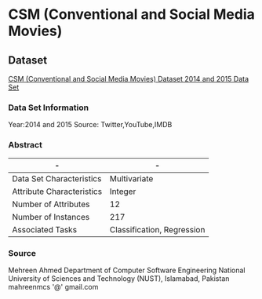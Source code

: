 # CSM (Conventional and Social Media Movies)

## Dataset

[CSM (Conventional and Social Media Movies) Dataset 2014 and 2015 Data Set](https://archive.ics.uci.edu/ml/datasets/CSM+%28Conventional+and+Social+Media+Movies%29+Dataset+2014+and+2015)

### Data Set Information

Year:2014 and 2015
Source: Twitter,YouTube,IMDB

### Abstract

-|-
-|-
Data Set Characteristics |Multivariate
Attribute Characteristics|Integer
Number of Attributes     |12
Number of Instances      |217
Associated Tasks         |Classification, Regression

### Source

Mehreen Ahmed
Department of Computer Software Engineering
National University of Sciences and Technology (NUST),
Islamabad, Pakistan
mahreenmcs '@' gmail.com
